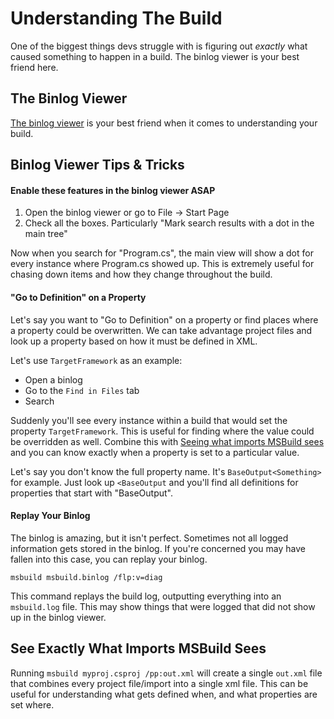 # Understanding The Build
One of the biggest things devs struggle with is figuring out _exactly_ what caused something to happen in a build. The binlog viewer is your best friend here.

## The Binlog Viewer
[The binlog viewer](https://aka.ms/msbuild/binlog) is your best friend when it comes to understanding your build.

## Binlog Viewer Tips & Tricks

#### Enable these features in the binlog viewer ASAP
1. Open the binlog viewer or go to File -> Start Page
1. Check all the boxes. Particularly "Mark search results with a dot in the main tree"

Now when you search for "Program.cs", the main view will show a dot for every instance where Program.cs showed up. This is extremely useful for chasing down items and how they change throughout the build.

#### "Go to Definition" on a Property
Let's say you want to "Go to Definition" on a property or find places where a property could be overwritten. We can take advantage project files and look up a property based on how it must be defined in XML.

Let's use `TargetFramework` as an example:

- Open a binlog
- Go to the `Find in Files` tab
- Search <TargetFramework>

Suddenly you'll see every instance within a build that would set the property `TargetFramework`. This is useful for finding where the value could be overridden as well. Combine this with [Seeing what imports MSBuild sees]() and you can know exactly when a property is set to a particular value.

Let's say you don't know the full property name. It's `BaseOutput<Something>` for example. Just look up `<BaseOutput` and you'll find all definitions for properties that start with "BaseOutput".

#### Replay Your Binlog
The binlog is amazing, but it isn't perfect. Sometimes not all logged information gets stored in the binlog. If you're concerned you may have fallen into this case, you can replay your binlog.

`msbuild msbuild.binlog /flp:v=diag`

This command replays the build log, outputting everything into an `msbuild.log` file. This may show things that were logged that did not show up in the binlog viewer.

## See Exactly What Imports MSBuild Sees
Running `msbuild myproj.csproj /pp:out.xml` will create a single `out.xml` file that combines every project file/import into a single xml file. This can be useful for understanding what gets defined when, and what properties are set where.

